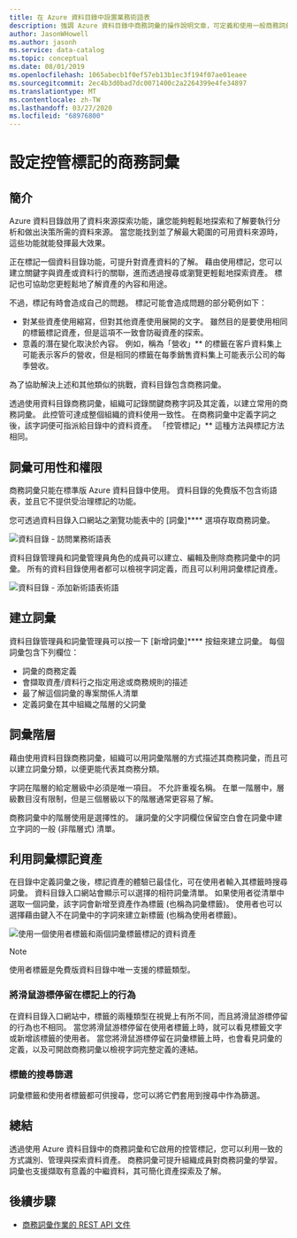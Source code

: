 ```yaml
---
title: 在 Azure 資料目錄中設置業務術語表
description: 強調 Azure 資料目錄中商務詞彙的操作說明文章，可定義和使用一般商務詞彙來標記註冊的資料資產。
author: JasonWHowell
ms.author: jasonh
ms.service: data-catalog
ms.topic: conceptual
ms.date: 08/01/2019
ms.openlocfilehash: 1065abecb1f0ef57eb13b1ec3f194f07ae01eaee
ms.sourcegitcommit: 2ec4b3d0bad7dc0071400c2a2264399e4fe34897
ms.translationtype: MT
ms.contentlocale: zh-TW
ms.lasthandoff: 03/27/2020
ms.locfileid: "68976800"
---
```

# <a name="set-up-the-business-glossary-for-governed-tagging"></a>設定控管標記的商務詞彙

## <a name="introduction"></a>簡介

Azure 資料目錄啟用了資料來源探索功能，讓您能夠輕鬆地探索和了解要執行分析和做出決策所需的資料來源。 當您能找到並了解最大範圍的可用資料來源時，這些功能就能發揮最大效果。

正在標記一個資料目錄功能，可提升對資產資料的了解。 藉由使用標記，您可以建立關鍵字與資產或資料行的關聯，進而透過搜尋或瀏覽更輕鬆地探索資產。 標記也可協助您更輕鬆地了解資產的內容和用途。

不過，標記有時會造成自己的問題。 標記可能會造成問題的部分範例如下：

* 對某些資產使用縮寫，但對其他資產使用展開的文字。 雖然目的是要使用相同的標籤標記資產，但是這項不一致會防礙資產的探索。
* 意義的潛在變化取決於內容。 例如，稱為「營收」** 的標籤在客戶資料集上可能表示客戶的營收，但是相同的標籤在每季銷售資料集上可能表示公司的每季營收。  

為了協助解決上述和其他類似的挑戰，資料目錄包含商務詞彙。

透過使用資料目錄商務詞彙，組織可記錄關鍵商務字詞及其定義，以建立常用的商務詞彙。 此控管可達成整個組織的資料使用一致性。 在商務詞彙中定義字詞之後，該字詞便可指派給目錄中的資料資產。 「控管標記」** 這種方法與標記方法相同。

## <a name="glossary-availability-and-privileges"></a>詞彙可用性和權限

商務詞彙只能在標準版 Azure 資料目錄中使用。 資料目錄的免費版不包含術語表，並且它不提供受治理標記的功能。

您可透過資料目錄入口網站之瀏覽功能表中的 [詞彙]**** 選項存取商務詞彙。  

![資料目錄 - 訪問業務術語表](./media/data-catalog-how-to-business-glossary/01-portal-menu.png)

資料目錄管理員和詞彙管理員角色的成員可以建立、編輯及刪除商務詞彙中的詞彙。 所有的資料目錄使用者都可以檢視字詞定義，而且可以利用詞彙標記資產。

![資料目錄 - 添加新術語表術語](./media/data-catalog-how-to-business-glossary/02-new-term.png)

## <a name="creating-glossary-terms"></a>建立詞彙

資料目錄管理員和詞彙管理員可以按一下 [新增詞彙]**** 按鈕來建立詞彙。 每個詞彙包含下列欄位：

* 詞彙的商務定義
* 會擷取資產/資料行之指定用途或商務規則的描述
* 最了解這個詞彙的專案關係人清單
* 定義詞彙在其中組織之階層的父詞彙

## <a name="glossary-term-hierarchies"></a>詞彙階層

藉由使用資料目錄商務詞彙，組織可以用詞彙階層的方式描述其商務詞彙，而且可以建立詞彙分類，以便更能代表其商務分類。

字詞在階層的給定層級中必須是唯一項目。 不允許重複名稱。 在單一階層中，層級數目沒有限制，但是三個層級以下的階層通常更容易了解。

商務詞彙中的階層使用是選擇性的。 讓詞彙的父字詞欄位保留空白會在詞彙中建立字詞的一般 (非階層式) 清單。  

## <a name="tagging-assets-with-glossary-terms"></a>利用詞彙標記資產

在目錄中定義詞彙之後，標記資產的體驗已最佳化，可在使用者輸入其標籤時搜尋詞彙。 資料目錄入口網站會顯示可以選擇的相符詞彙清單。 如果使用者從清單中選取一個詞彙，該字詞會新增至資產作為標籤 (也稱為詞彙標籤)。 使用者也可以選擇藉由鍵入不在詞彙中的字詞來建立新標籤 (也稱為使用者標籤)。

![使用一個使用者標籤和兩個詞彙標籤標記的資料資產](./media/data-catalog-how-to-business-glossary/03-tagged-asset.png)

> [!NOTE]
> 使用者標籤是免費版資料目錄中唯一支援的標籤類型。

### <a name="hover-behavior-on-tags"></a>將滑鼠游標停留在標記上的行為

在資料目錄入口網站中，標籤的兩種類型在視覺上有所不同，而且將滑鼠游標停留的行為也不相同。 當您將滑鼠游標停留在使用者標籤上時，就可以看見標籤文字或新增該標籤的使用者。 當您將滑鼠游標停留在詞彙標籤上時，也會看見詞彙的定義，以及可開啟商務詞彙以檢視字詞完整定義的連結。

### <a name="search-filters-for-tags"></a>標籤的搜尋篩選

詞彙標籤和使用者標籤都可供搜尋，您可以將它們套用到搜尋中作為篩選。

## <a name="summary"></a>總結

透過使用 Azure 資料目錄中的商務詞彙和它啟用的控管標記，您可以利用一致的方式識別、管理與探索資料資產。 商務詞彙可提升組織成員對商務詞彙的學習。 詞彙也支援擷取有意義的中繼資料，其可簡化資產探索及了解。

## <a name="next-steps"></a>後續步驟

* [商務詞彙作業的 REST API 文件](/rest/api/datacatalog/data-catalog-glossary)

